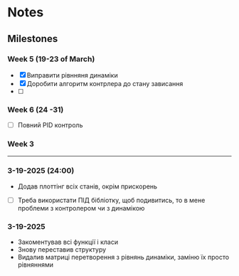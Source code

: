 # Notes

## Milestones  
### Week 5 (19-23 of March)  
- [x] Виправити рівнняня динаміки  
- [x] Доробити алгоритм контрлера до стану зависання
- [ ]
### Week 6 (24 -31)
- [ ] Повний PID контроль   
 

### Week 3  
  
--- 
### 3-19-2025 (24:00)
- Додав плоттінг всіх станів, окрім прискорень
- [ ] Треба використати ПІД бібліотку, щоб подивитись, то в мене проблеми з контролером чи з динамікою


### 3-19-2025
- Закоментував всі функції і класи
- Знову переставив структуру
- Видалив матриці перетворення з рівнянь динаміки, заміню їх просто рівняннями

